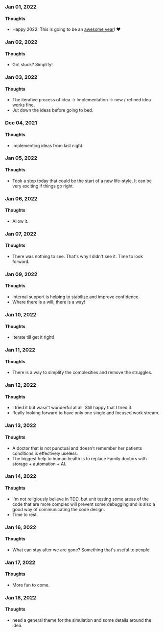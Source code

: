 ### Jan 01, 2022

#### Thoughts

- Happy 2022! This is going to be an <u>awesome year</u>!  ❤



### Jan 02, 2022

#### Thoughts

- Got stuck? Simplify!



### Jan 03, 2022

#### Thoughts

- The iterative process of idea -> Implementation -> new / refined idea works fine. 
- Jut down the ideas before going to bed.



### Dec 04, 2021

#### Thoughts

- Implementing ideas from last night. 



### Jan 05, 2022

#### Thoughts

- Took a step today that could be the start of a new life-style. It can be very exciting if things go right. 



### Jan 06, 2022

#### Thoughts

- Allow it.



### Jan 07, 2022

#### Thoughts

- There was nothing to see. That's why I didn't see it. Time to look forward.



### Jan 09, 2022

#### Thoughts

- Internal support is helping to stabilize and improve confidence.
- Where there is a will, there is a way!



### Jan 10, 2022

#### Thoughts

- Iterate till get it right!



### Jan 11, 2022

#### Thoughts

- There is a way to simplify the complexities and remove the struggles.



### Jan 12, 2022

#### Thoughts

- I tried it but wasn't wonderful at all. Still happy that I tried it.
- Really looking forward to have only one single and focused work stream.



### Jan 13, 2022

#### Thoughts

- A doctor that is not punctual and doesn't remember her patients conditions is effectively useless.
- The biggest help to human health is to replace Family doctors with storage + automation + AI.



### Jan 14, 2022

#### Thoughts

- I'm not religiously believe in TDD, but unit testing some areas of the code that are more complex will prevent some debugging and is also a good way of communicating the code design.
- Time to rest.



### Jan 16, 2022

#### Thoughts

- What can stay after we are gone? Something that's useful to people.



### Jan 17, 2022

#### Thoughts

- More fun to come.



### Jan 18, 2022

#### Thoughts

- need a general theme for the simulation and some details around the idea.

  

